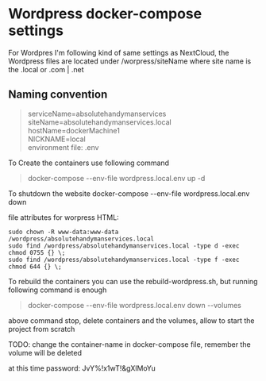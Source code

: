 # Wordpress docker-compose settings

For Wordpres I'm following kind of same settings as NextCloud, the Wordpress files are located under /worpress/siteName
where site name is the .local or .com | .net

## Naming convention
> serviceName=absolutehandymanservices <br/>
> siteName=absolutehandymanservices.local <br/>
> hostName=dockerMachine1 <br/>
> NICKNAME=local <br/>
> environment file: .env

To Create the containers use following command
> docker-compose --env-file wordpress.local.env up -d

To shutdown the website
docker-compose --env-file wordpress.local.env down

file attributes for worpress HTML:
```
sudo chown -R www-data:www-data /wordpress/absolutehandymanservices.local
sudo find /wordpress/absolutehandymanservices.local -type d -exec chmod 0755 {} \;
sudo find /wordpress/absolutehandymanservices.local -type f -exec chmod 644 {} \;
```

To rebuild the containers you can use the rebuild-wordpress.sh, but running following command is enough
> docker-compose --env-file wordpress.local.env down --volumes

above command stop, delete containers and the volumes, allow to start the project from scratch


TODO: change the container-name in docker-compose file, remember the volume will be deleted

at this time password: JvY%!x1wT!&gXlMoYu